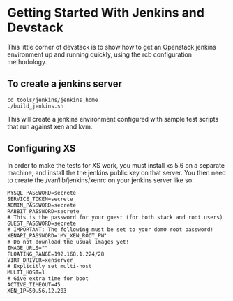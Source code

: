 Getting Started With Jenkins and Devstack
=========================================
This little corner of devstack is to show how to get an Openstack jenkins
environment up and running quickly, using the rcb configuration methodology.


To create a jenkins server
--------------------------

    cd tools/jenkins/jenkins_home
    ./build_jenkins.sh

This will create a jenkins environment configured with sample test scripts that run against xen and kvm.

Configuring XS
--------------
In order to make the tests for XS work, you must install xs 5.6 on a separate machine,
and install the the jenkins public key on that server.  You then need to create the
/var/lib/jenkins/xenrc on your jenkins server like so:

    MYSQL_PASSWORD=secrete
    SERVICE_TOKEN=secrete
    ADMIN_PASSWORD=secrete
    RABBIT_PASSWORD=secrete
    # This is the password for your guest (for both stack and root users)
    GUEST_PASSWORD=secrete
    # IMPORTANT: The following must be set to your dom0 root password!
    XENAPI_PASSWORD='MY_XEN_ROOT_PW'
    # Do not download the usual images yet!
    IMAGE_URLS=""
    FLOATING_RANGE=192.168.1.224/28
    VIRT_DRIVER=xenserver
    # Explicitly set multi-host
    MULTI_HOST=1
    # Give extra time for boot
    ACTIVE_TIMEOUT=45
    XEN_IP=50.56.12.203
